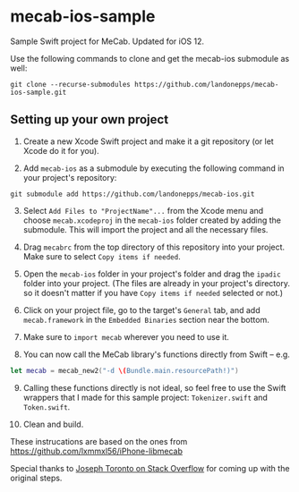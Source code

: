 # mecab-ios-sample
Sample Swift project for MeCab. Updated for iOS 12.

Use the following commands to clone and get the mecab-ios submodule as well:

`git clone --recurse-submodules https://github.com/landonepps/mecab-ios-sample.git`

## Setting up your own project

1. Create a new Xcode Swift project and make it a git repository (or let Xcode do it for you).

2. Add `mecab-ios` as a submodule by executing the following command in your project's repository:

`git submodule add https://github.com/landonepps/mecab-ios.git`

3. Select `Add Files to "ProjectName"...` from the Xcode menu and choose `mecab.xcodeproj` in the `mecab-ios` folder created by adding the submodule. This will import the project and all the necessary files.

4. Drag `mecabrc` from the top directory of this repository into your project. Make sure to select `Copy items if needed`.

5. Open the `mecab-ios` folder in your project's folder and drag the `ipadic` folder into your project. (The files are already in your project's directory. so it doesn't matter if you have `Copy items if needed` selected or not.)

6. Click on your project file, go to the target's `General` tab, and add `mecab.framework` in the `Embedded Binaries` section near the bottom.

7.  Make sure to `import mecab` wherever you need to use it.

8.  You can now call the MeCab library's functions directly from Swift – e.g.

```swift
let mecab = mecab_new2("-d \(Bundle.main.resourcePath!)")
```

9.  Calling these functions directly is not ideal, so feel free to use the Swift wrappers that I made for this sample project: `Tokenizer.swift` and `Token.swift`.

10. Clean and build.

These instrucations are based on the ones from https://github.com/lxmmxl56/iPhone-libmecab

Special thanks to [Joseph Toronto on Stack Overflow](http://stackoverflow.com/a/37891729/3295398) for coming up with the original steps.
